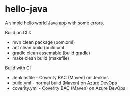 # hello-java

A simple hello world Java app with some errors.

Build on CLI:
- mvn clean package (pom.xml)
- ant clean build (build.xml
- gradle clean assemable (build.gradle)
- make clean build (makefile)

Build with CI
- Jenkinsfile - Coverity BAC (Maven) on Jenkins
- build.yml - normal build (Maven) on Azure DevOps
- coverity.yml - Coverity BAC (Maven) on Azure DevOps
